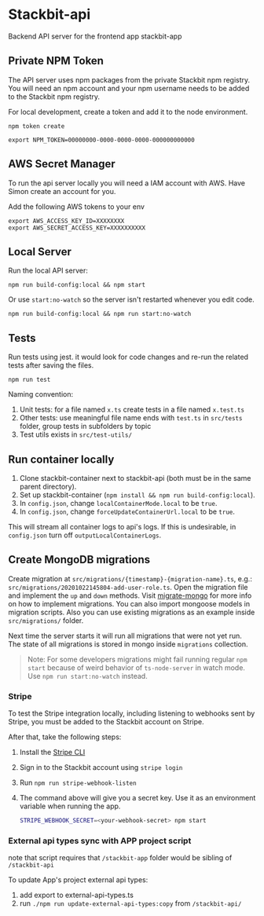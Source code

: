 # Stackbit-api

Backend API server for the frontend app stackbit-app

## Private NPM Token

The API server uses npm packages from the private Stackbit npm registry. You will need an npm account and your npm username needs to be added to the Stackbit npm registry.

For local development, create a token and add it to the node environment.

```
npm token create
```

```
export NPM_TOKEN=00000000-0000-0000-0000-000000000000
```

## AWS Secret Manager

To run the api server locally you will need a IAM account with AWS. Have Simon create an account for you.

Add the following AWS tokens to your env

```
export AWS_ACCESS_KEY_ID=XXXXXXXX
export AWS_SECRET_ACCESS_KEY=XXXXXXXXXX
```

## Local Server

Run the local API server:

```
npm run build-config:local && npm start
```

Or use `start:no-watch` so the server isn't restarted whenever you edit code.

```
npm run build-config:local && npm run start:no-watch
```

## Tests

Run tests using jest. it would look for code changes and re-run the related tests after saving the files.

```
npm run test
```

Naming convention:

1. Unit tests: for a file named `x.ts` create tests in a file named `x.test.ts`
1. Other tests:
   use meaningful file name ends with `test.ts` in `src/tests` folder, group tests in subfolders by topic
1. Test utils exists in `src/test-utils/`

## Run container locally

1. Clone stackbit-container next to stackbit-api (both must be in the same parent directory).
1. Set up stackbit-container (`npm install && npm run build-config:local`).
1. In `config.json`, change `localContainerMode.local` to be `true`.
1. In `config.json`, change `forceUpdateContainerUrl.local` to be `true`.

This will stream all container logs to api's logs. If this is undesirable, in `config.json` turn off
`outputLocalContainerLogs`.

## Create MongoDB migrations

Create migration at `src/migrations/{timestamp}-{migration-name}.ts`, e.g.:
`src/migrations/20201022145804-add-user-role.ts`. Open the migration file and implement
the `up` and `down` methods. Visit [migrate-mongo](https://github.com/seppevs/migrate-mongo)
for more info on how to implement migrations. You can also import mongoose models in
migration scripts. Also you can use existing migrations as an example inside `src/migrations/` folder.

Next time the server starts it will run all migrations that were not yet run.
The state of all migrations is stored in mongo inside `migrations` collection.

> Note: For some developers migrations might fail running regular `npm start` because of weird behavior of `ts-node-server` in watch mode.
> Use `npm run start:no-watch` instead.

### Stripe

To test the Stripe integration locally, including listening to webhooks sent by Stripe, you must be added to the Stackbit account on Stripe.

After that, take the following steps:

1. Install the [Stripe CLI](https://stripe.com/docs/stripe-cli)

1. Sign in to the Stackbit account using `stripe login`

1. Run `npm run stripe-webhook-listen`

1. The command above will give you a secret key. Use it as an environment variable when running the app.

    ```sh
    STRIPE_WEBHOOK_SECRET=<your-webhook-secret> npm start
    ```

### External api types sync with APP project script

note that script requires that `/stackbit-app` folder would be sibling of `/stackbit-api`

To update App's project external api types:

1. add export to external-api-types.ts
1. run `./npm run update-external-api-types:copy` from `/stackbit-api/`
